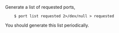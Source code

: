 Generate a list of requested ports,

        $ port list requested 2>/dev/null > requested

You should generate this list periodically.

